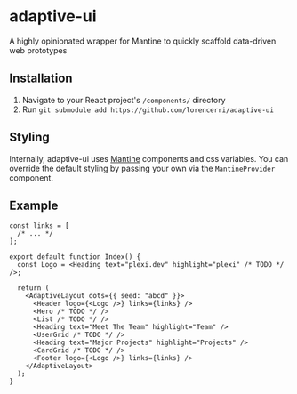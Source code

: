 # adaptive-ui

A highly opinionated wrapper for Mantine to quickly scaffold data-driven web prototypes

## Installation

1. Navigate to your React project's `/components/` directory
2. Run `git submodule add https://github.com/lorencerri/adaptive-ui`

## Styling

Internally, adaptive-ui uses [Mantine](https://mantine.dev/) components and css variables. You can override the default styling by passing your own via the `MantineProvider` component.

## Example

```tsx
const links = [
  /* ... */
];

export default function Index() {
  const Logo = <Heading text="plexi.dev" highlight="plexi" /* TODO */ />;

  return (
    <AdaptiveLayout dots={{ seed: "abcd" }}>
      <Header logo={<Logo />} links={links} />
      <Hero /* TODO */ />
      <List /* TODO */ />
      <Heading text="Meet The Team" highlight="Team" />
      <UserGrid /* TODO */ />
      <Heading text="Major Projects" highlight="Projects" />
      <CardGrid /* TODO */ />
      <Footer logo={<Logo />} links={links} />
    </AdaptiveLayout>
  );
}
```
